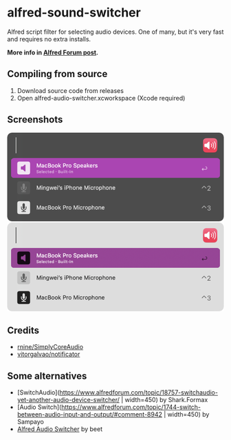 # alfred-sound-switcher
Alfred script filter for selecting audio devices. One of many, but it's very fast and requires no extra installs.

**More info in [Alfred Forum post](https://www.alfredforum.com/topic/17556-fast-sound-inputoutput-selector/).**

## Compiling from source
1. Download source code from releases
2. Open alfred-audio-switcher.xcworkspace (Xcode required)

## Screenshots
![Screenshot of workflow in Dark mode](/screenshots/dark.png?raw=true)
![Screenshot of workflow in Light mode](/screenshots/light.png?raw=true)

## Credits
- [rnine/SimplyCoreAudio](https://github.com/rnine/SimplyCoreAudio)
- [vitorgalvao/notificator](https://github.com/vitorgalvao/notificator)

## Some alternatives
- [SwitchAudio](https://www.alfredforum.com/topic/18757-switchaudio-yet-another-audio-device-switcher/ | width=450) by Shark.Formax
- [Audio Switch](https://www.alfredforum.com/topic/1744-switch-between-audio-input-and-output/#comment-8942 | width=450) by Sampayo
- [Alfred Audio Switcher](https://www.alfredforum.com/topic/19107-audio-switcher/#comment-99550) by beet

